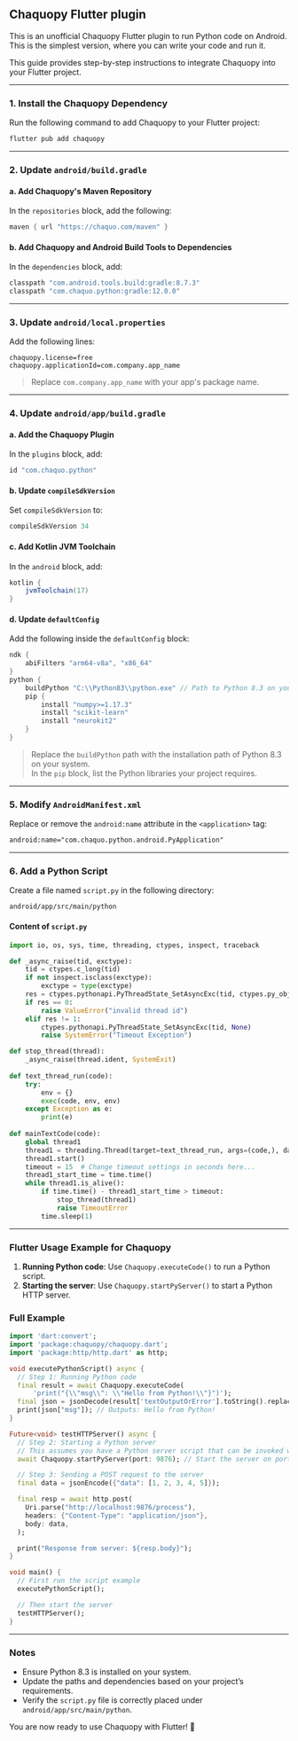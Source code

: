 ## Chaquopy Flutter plugin

This is an unofficial Chaquopy Flutter plugin to run Python code on Android. This is the simplest version, where you can write your code and run it.

This guide provides step-by-step instructions to integrate Chaquopy into your Flutter project.

---

### 1. Install the Chaquopy Dependency
Run the following command to add Chaquopy to your Flutter project:
```bash
flutter pub add chaquopy
```

---

### 2. Update `android/build.gradle`

#### a. Add Chaquopy's Maven Repository
In the `repositories` block, add the following:
```gradle
maven { url "https://chaquo.com/maven" }
```

#### b. Add Chaquopy and Android Build Tools to Dependencies
In the `dependencies` block, add:
```gradle
classpath "com.android.tools.build:gradle:8.7.3"
classpath "com.chaquo.python:gradle:12.0.0"
```

---

### 3. Update `android/local.properties`

Add the following lines:
```properties
chaquopy.license=free
chaquopy.applicationId=com.company.app_name
```

> Replace `com.company.app_name` with your app's package name.

---

### 4. Update `android/app/build.gradle`

#### a. Add the Chaquopy Plugin
In the `plugins` block, add:
```gradle
id "com.chaquo.python"
```

#### b. Update `compileSdkVersion`
Set `compileSdkVersion` to:
```gradle
compileSdkVersion 34
```

#### c. Add Kotlin JVM Toolchain
In the `android` block, add:
```gradle
kotlin {
    jvmToolchain(17)
}
```

#### d. Update `defaultConfig`
Add the following inside the `defaultConfig` block:
```gradle
ndk {
    abiFilters "arm64-v8a", "x86_64"
}
python {
    buildPython "C:\\Python83\\python.exe" // Path to Python 8.3 on your system
    pip {
        install "numpy>=1.17.3"
        install "scikit-learn"
        install "neurokit2"
    }
}
```

> Replace the `buildPython` path with the installation path of Python 8.3 on your system.  
> In the `pip` block, list the Python libraries your project requires.

---

### 5. Modify `AndroidManifest.xml`

Replace or remove the `android:name` attribute in the `<application>` tag:
```xml
android:name="com.chaquo.python.android.PyApplication"
```

---

### 6. Add a Python Script

Create a file named `script.py` in the following directory:
```
android/app/src/main/python
```

#### Content of `script.py`
```python
import io, os, sys, time, threading, ctypes, inspect, traceback

def _async_raise(tid, exctype):
    tid = ctypes.c_long(tid)
    if not inspect.isclass(exctype):
        exctype = type(exctype)
    res = ctypes.pythonapi.PyThreadState_SetAsyncExc(tid, ctypes.py_object(exctype))
    if res == 0:
        raise ValueError("invalid thread id")
    elif res != 1:
        ctypes.pythonapi.PyThreadState_SetAsyncExc(tid, None)
        raise SystemError("Timeout Exception")

def stop_thread(thread):
    _async_raise(thread.ident, SystemExit)
    
def text_thread_run(code):
    try:
        env = {}
        exec(code, env, env)
    except Exception as e:
        print(e)
    
def mainTextCode(code):
    global thread1
    thread1 = threading.Thread(target=text_thread_run, args=(code,), daemon=True)
    thread1.start()
    timeout = 15  # Change timeout settings in seconds here...
    thread1_start_time = time.time()
    while thread1.is_alive():
        if time.time() - thread1_start_time > timeout:
            stop_thread(thread1)
            raise TimeoutError
        time.sleep(1)
```

---

### Flutter Usage Example for Chaquopy

1. **Running Python code**: Use `Chaquopy.executeCode()` to run a Python script.
2. **Starting the server**: Use `Chaquopy.startPyServer()` to start a Python HTTP server.

### Full Example

```dart
import 'dart:convert';
import 'package:chaquopy/chaquopy.dart';
import 'package:http/http.dart' as http;

void executePythonScript() async {
  // Step 1: Running Python code
  final result = await Chaquopy.executeCode(
      'print("{\\"msg\\": \\"Hello from Python!\\"}")');
  final json = jsonDecode(result['textOutputOrError'].toString().replaceAll("'", "\""));
  print(json["msg"]); // Outputs: Hello from Python!
}

Future<void> testHTTPServer() async {
  // Step 2: Starting a Python server
  // This assumes you have a Python server script that can be invoked with Chaquopy
  await Chaquopy.startPyServer(port: 9876); // Start the server on port 9876

  // Step 3: Sending a POST request to the server
  final data = jsonEncode({"data": [1, 2, 3, 4, 5]});

  final resp = await http.post(
    Uri.parse("http://localhost:9876/process"),
    headers: {"Content-Type": "application/json"},
    body: data,
  );

  print("Response from server: ${resp.body}");
}

void main() {
  // First run the script example
  executePythonScript();

  // Then start the server
  testHTTPServer();
}
```

---

### Notes
- Ensure Python 8.3 is installed on your system.
- Update the paths and dependencies based on your project’s requirements.
- Verify the `script.py` file is correctly placed under `android/app/src/main/python`.

You are now ready to use Chaquopy with Flutter! 🎉
